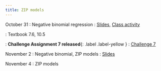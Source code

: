 ```yaml
---
title: ZIP models
---
```


October 31
: Negative binomial regression
  : [Slides](https://sta712-f22.github.io/slides/lecture_27.pdf), [Class activity](https://sta712-f22.github.io/class_activities/ca_lecture_27.html)
  
: Textbook 7.6, 10.5

: **Challenge Assignment 7 released**{: .label .label-yellow }
  : [Challenge 7](https://sta712-f22.github.io/homework/challenge_7.pdf)
  
November 2
: Negative binomial, ZIP models
  : [Slides](https://sta712-f22.github.io/slides/lecture_28.pdf)

November 4
: ZIP models
